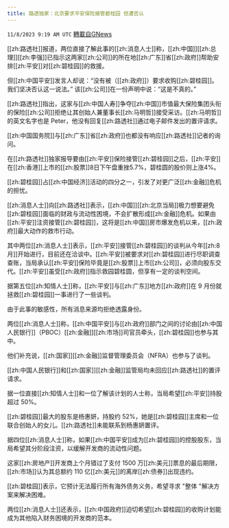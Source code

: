 ```yaml
---
title: 路透独家：北京要求平安保险接管碧桂园 但遭否认
---
```

`11/8/2023 9:19 AM UTC` [轉載自GNews](https://gnews.org/articles/1941964)

[[zh:路透社]]报道，两位直接了解此事的[[zh:消息人士]]称，[[zh:中国]][[zh:总理]][[zh:李强]]已指示这两家[[zh:公司]]的所在地[[zh:广东]]省[[zh:政府]]帮助安排[[zh:平安]]对[[zh:碧桂园]]的救援。

但[[zh:中国平安]]发言人却说：“没有被（[[zh:政府]]）要求收购[[zh:碧桂园]]。我们坚决否认这一说法。” 该[[zh:公司]]在一份声明中说：“这是不真的。”

[[zh:路透社]]指出，这家与[[zh:中国人寿]]争夺[[zh:中国]]市值最大保险集团头衔的保险[[zh:公司]]拒绝让其创始人兼董事长[[zh:马明哲]]接受采访。[[zh:马明哲]]的英文名字也是 Peter，他没有回复[[zh:路透社]]通过电子邮件发出的置评请求。

[[zh:中国国务院]]与[[zh:广东]]省[[zh:政府]]也都没有响应[[zh:路透社]]记者的询问。

在[[zh:路透社]]独家报导要由[[zh:平安]]保险接管[[zh:碧桂园]]之后，[[zh:平安]]在[[zh:香港]]上市的[[zh:股票]]8日下午盘重挫5.7%，碧桂圆的股价则上涨4%。

[[zh:碧桂园]]占[[zh:中国经济]]活动的四分之一，引发了对更广泛[[zh:金融]]危机的担忧。

[[zh:消息人士]]向[[zh:路透社]]表示，[[zh:中国]][[zh:北京当局]]极力想要避免[[zh:碧桂园]]面临的财政与流动性困境，不会扩散形成[[zh:金融]]危机。如果由[[zh:平安]]注资接管[[zh:碧桂园]]，这将是[[zh:中国]]房市爆发危机以来，[[zh:政府]]最大动作的救市行动。

其中两位[[zh:消息人士]]表示，[[zh:平安]]接管[[zh:碧桂园]]的谈判从今年[[zh:8月]]开始进行，目前还在洽谈中。[[zh:平安]]被要求对[[zh:碧桂园]]进行尽职调查查账，当局承认[[zh:平安]]保险毕竟是[[zh:股票]]上市[[zh:公司]]，必须向股东交代。[[zh:平安]]虽受[[zh:政府]]指示救园碧桂圆，但享有一定的谈判空间。

据第五位[[zh:知情人士]]称，[[zh:平安]]与[[zh:广东]]地方[[zh:政府]]在 9 月份就拯救[[zh:碧桂园]]一事进行了一些谈判。

由于此事的敏感性，所有消息来源均拒绝透露身份。

两位[[zh:消息人士]]称，[[zh:中国平安]]与[[zh:政府]]部门之间的讨论由[[zh:中国人民银行]]（PBOC）[[zh:金融]][[zh:市场]]司官员牵头，[[zh:碧桂园]]也参与其中。

他们补充说，[[zh:国家]][[zh:金融]]监督管理委员会（NFRA）也参与了谈判。

[[zh:中国人民银行]]和[[zh:国家]][[zh:金融]]监管局均未回应[[zh:路透社]]的置评请求。

据一位直接[[zh:知情人士]]和一位了解该计划的人士称，当局希望[[zh:平安]]持股超过 50%。

[[zh:碧桂园]]最大的股东是杨惠妍，持股约 52%，她是[[zh:碧桂园]]主席和一位联合创始人的女儿。[[zh:路透社]]未能联系到杨惠妍置评。

据四位[[zh:消息人士]]称，如果[[zh:中国平安]]成为[[zh:碧桂园]]的控股股东，当局希望其分阶段注资，以缓解开发商的流动性问题。

这家[[zh:房地产]]开发商上个月错过了支付 1500 万[[zh:美元]]票息的最后期限，[[zh:市场]]认为其总额约 110 亿[[zh:美元]]的离岸[[zh:债券]]出现违约。

[[zh:碧桂园]]表示，它预计无法履行所有海外债务义务，希望寻求 "整体 "解决方案来解决困难。

两位[[zh:消息人士]]还表示，[[zh:中国政府]]迫切希望[[zh:碧桂园]]的收购计划能成为其他陷入财务困境的开发商的范本。

